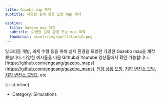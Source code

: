 ```yaml
---
title: Gazebo map 제작
subtitle: 다양한 실제 환경 모방 map 제작

caption:
  title: Gazebo map 제작
  subtitle: 다양한 실제 환경 모방 map 제작
  thumbnail: assets/img/portfolio/p4.png
---
```


알고리즘 개발, 과제 수행 등을 위해 실제 환경을 모방한 다양한 Gazebo map을 제작했습니다. 다양한 예시들을 다음 Github과 Youtube 영상들에서 확인 가능합니다.
<br> [https://github.com/engcang/gazebo_maps](https://github.com/engcang/gazebo_maps), [전장 상황 모방](https://youtu.be/5t-6g7UWA7o), [지하 변전소 모방](https://youtu.be/emiSJMcA8yM), [지하 변전소 모방2](https://youtu.be/ucrvyug_jIk), etc.


{:.list-inline}
- Category: Simulations